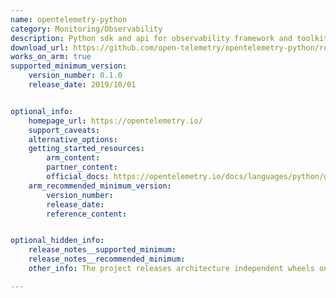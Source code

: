 ```yaml
---
name: opentelemetry-python
category: Monitoring/Observability
description: Python sdk and api for observability framework and toolkit designed to create and manage telemetry data such as traces, metrics, and logs.
download_url: https://github.com/open-telemetry/opentelemetry-python/releases
works_on_arm: true
supported_minimum_version:
    version_number: 0.1.0
    release_date: 2019/10/01


optional_info:
    homepage_url: https://opentelemetry.io/
    support_caveats:
    alternative_options:
    getting_started_resources:
        arm_content:
        partner_content:
        official_docs: https://opentelemetry.io/docs/languages/python/getting-started/
    arm_recommended_minimum_version:
        version_number:
        release_date:
        reference_content:


optional_hidden_info:
    release_notes__supported_minimum:
    release_notes__recommended_minimum:
    other_info: The project releases architecture independent wheels on PYPI. There is already an issue raised for adding arm64 support https://github.com/open-telemetry/opentelemetry-python/issues/2697.

---
```

